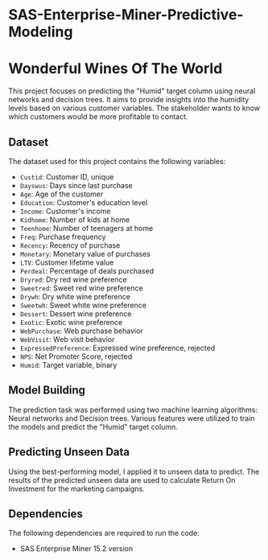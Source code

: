 # SAS-Enterprise-Miner-Predictive-Modeling 

# Wonderful Wines Of The World 

This project focuses on predicting the "Humid" target column using neural networks and decision trees. It aims to provide insights into the humidity levels based on various customer variables. The stakeholder wants to know which customers would be more profitable to contact.

## Dataset

The dataset used for this project contains the following variables:

- `Custid`: Customer ID, unique
- `Dayswus`: Days since last purchase
- `Age`: Age of the customer
- `Education`: Customer's education level
- `Income`: Customer's income
- `Kidhome`: Number of kids at home
- `Teenhome`: Number of teenagers at home
- `Freq`: Purchase frequency
- `Recency`: Recency of purchase
- `Monetary`: Monetary value of purchases
- `LTV`: Customer lifetime value
- `Perdeal`: Percentage of deals purchased
- `Dryred`: Dry red wine preference
- `Sweetred`: Sweet red wine preference
- `Drywh`: Dry white wine preference
- `Sweetwh`: Sweet white wine preference
- `Dessert`: Dessert wine preference
- `Exotic`: Exotic wine preference
- `WebPurchase`: Web purchase behavior
- `WebVisit`: Web visit behavior
- `ExpressedPreference`: Expressed wine preference, rejected
- `NPS`: Net Promoter Score, rejected
- `Humid`: Target variable, binary

## Model Building

The prediction task was performed using two machine learning algorithms: Neural networks and Decision trees. Various features were utilized to train the models and predict the "Humid" target column.

## Predicting Unseen Data

Using the best-performing model, I applied it to unseen data to predict. The results of the predicted unseen data are used to calculate Return On Investment for the marketing campaigns. 

## Dependencies

The following dependencies are required to run the code:

- SAS Enterprise Miner 15.2 version

